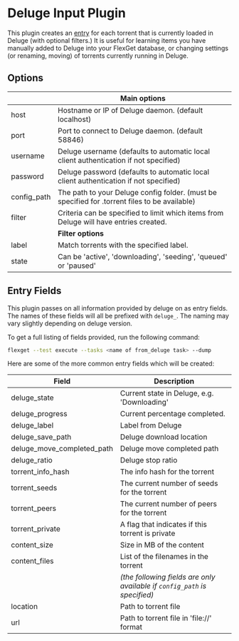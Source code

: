 # Deluge Input Plugin
This plugin creates an [entry](/Entry) for each torrent that is currently loaded in Deluge (with optional filters.) It is useful for learning items you have manually added to Deluge into your FlexGet database, or changing settings (or renaming, moving) of torrents currently running in Deluge.

## Options
|  | **Main options** |
| --- | --- |
| host | Hostname or IP of Deluge daemon. (default localhost) |
| port | Port to connect to Deluge daemon. (default 58846) |
| username | Deluge username (defaults to automatic local client authentication if not specified) |
| password | Deluge password (defaults to automatic local client authentication if not specified) |
| config_path | The path to your Deluge config folder. (must be specified for .torrent files to be available) |
| filter | Criteria can be specified to limit which items from Deluge will have entries created. |
|  | **Filter options** |
| label | Match torrents with the specified label. |
| state | Can be 'active', 'downloading', 'seeding', 'queued' or 'paused' |

## Entry Fields
This plugin passes on all information provided by deluge on as entry fields. The names of these fields will all be prefixed with `deluge_`. The naming may vary slightly depending on deluge version.

To get a full listing of fields provided, run the following command:
```sh
flexget --test execute --tasks <name of from_deluge task> --dump
```

Here are some of the more common entry fields which will be created:

| Field | Description |
| --- | --- |
| deluge_state | Current state in Deluge, e.g. 'Downloading' |
| deluge_progress | Current percentage completed. |
| deluge_label | Label from Deluge |
| deluge_save_path | Deluge download location |
| deluge_move_completed_path | Deluge move completed path |
| deluge_ratio | Deluge stop ratio |
| torrent_info_hash | The info hash for the torrent |
| torrent_seeds | The current number of seeds for the torrent |
| torrent_peers | The current number of peers for the torrent |
| torrent_private | A flag that indicates if this torrent is private |
| content_size | Size in MB of the content |
| content_files | List of the filenames in the torrent |
|  | *(the following fields are only available if `config_path` is specified)* |
| location | Path to torrent file |
|url|Path to torrent file in 'file://' format|
